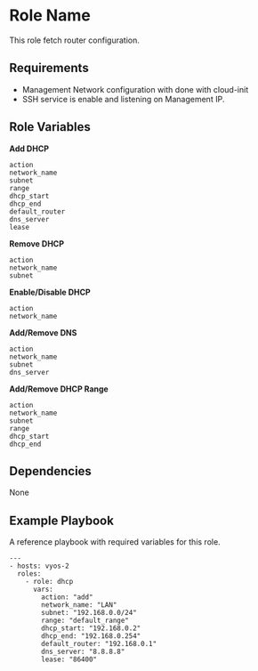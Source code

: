Role Name
=========

This role fetch router configuration.

Requirements
------------

- Management Network configuration with done with cloud-init
- SSH service is enable and listening on Management IP.

Role Variables
--------------
**Add DHCP**
```
action
network_name
subnet
range
dhcp_start
dhcp_end
default_router
dns_server
lease
```
**Remove DHCP**
```
action
network_name
subnet
```
**Enable/Disable DHCP**
```
action
network_name
```
**Add/Remove DNS**
```
action
network_name
subnet
dns_server
```
**Add/Remove DHCP Range**
```
action
network_name
subnet
range
dhcp_start
dhcp_end
```

Dependencies
------------

None

Example Playbook
----------------
A reference playbook with required variables for this role.

    ---
    - hosts: vyos-2        
      roles:
        - role: dhcp
          vars:
            action: "add"
            network_name: "LAN"
            subnet: "192.168.0.0/24"
            range: "default_range"
            dhcp_start: "192.168.0.2"
            dhcp_end: "192.168.0.254"
            default_router: "192.168.0.1"
            dns_server: "8.8.8.8"
            lease: "86400"